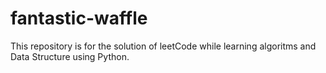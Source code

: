 # fantastic-waffle
This repository is for the solution of leetCode while learning algoritms and Data Structure using Python.

